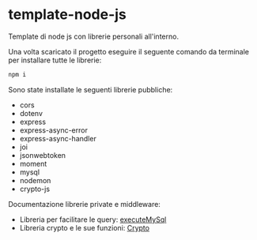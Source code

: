 # template-node-js

Template di node js con librerie personali all'interno.

Una volta scaricato il progetto eseguire il seguente comando da terminale per installare tutte le librerie:

```cmd
npm i
```

Sono state installate le seguenti librerie pubbliche:

- cors
- dotenv
- express
- express-async-error
- express-async-handler
- joi
- jsonwebtoken
- moment
- mysql
- nodemon
- crypto-js

Documentazione librerie private e middleware:

- Libreria per facilitare le query: [executeMySql](./documentation/executeMySql.md)
- Libreria crypto e le sue funzioni: [Crypto](./documentation/crypto.md)
